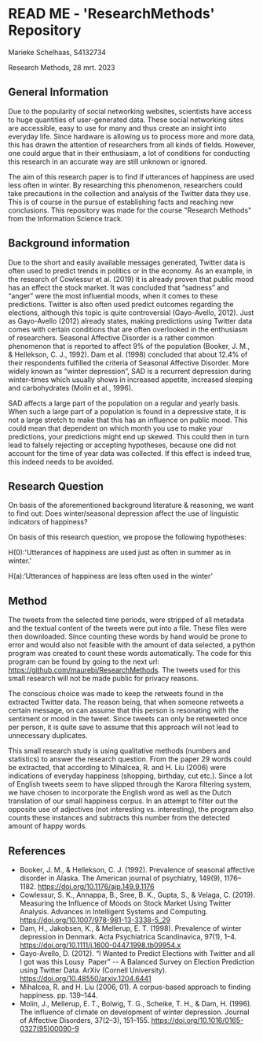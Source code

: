 # READ ME - 'ResearchMethods' Repository
Marieke Schelhaas, S4132734

Research Methods, 28 mrt. 2023

## General Information
Due to the popularity of social networking websites, scientists have access to huge quantities of user-generated data. These social networking sites are accessible, easy to use for many and thus create an insight into everyday life. Since hardware is allowing us to process more and more data, this has drawn the attention of researchers from all kinds of fields. However, one could argue that in their enthusiasm, a lot of conditions for conducting this research in an accurate way are still unknown or ignored. 
 
The aim of this research paper is to find if utterances of happiness are used less often in winter. By researching this phenomenon, researchers could take precautions in the collection and analysis of the Twitter data they use. This is of course in the pursue of establishing facts and reaching new conclusions.
This repository was made for the course "Research Methods" from the Information Science track.

## Background information
Due to the short and easily available messages generated, Twitter data is often used to predict trends in politics or in the economy. As an example, in the research of Cowlessur et al. (2019) it is already proven that public mood has an effect the stock market. It was concluded that “sadness” and “anger” were the most influential moods, when it comes to these predictions. Twitter is also often used predict outcomes regarding the elections, although this topic is quite controversial (Gayo-Avello, 2012). 
Just as Gayo-Avello (2012) already states, making predictions using Twitter data comes with certain conditions that are often overlooked in the enthusiasm of researchers. Seasonal Affective Disorder is a rather common phenomenon that is reported to affect 9% of the population (Booker, J. M., & Hellekson, C. J., 1992). Dam et al. (1998) concluded that about 12.4% of their respondents fulfilled the criteria of Seasonal Affective Disorder. More widely known as “winter depression”, SAD is a recurrent depression during winter-times which usually shows in increased appetite, increased sleeping and carbohydrates (Molin et al., 1996). 

SAD affects a large part of the population on a regular and yearly basis. When such a large part of a population is found in a depressive state, it is not a large stretch to make that this has an influence on public mood. This could mean that dependent on which month you use to make your predictions, your predictions might end up skewed. This could then in turn lead to falsely rejecting or accepting hypotheses, because one did not account for the time of year data was collected. If this effect is indeed true, this indeed needs to be avoided.


## Research Question
On basis of the aforementioned background literature & reasoning, we want to find out:
Does winter/seasonal depression affect the use of linguistic indicators of happiness?

On basis of this research question, we propose the following hypotheses:

H(0):'Utterances of happiness are used just as often in summer as in winter.'

H(a):‘Utterances of happiness are less often used in the winter’


## Method
The tweets from the selected time periods, were stripped of all metadata and the textual content of the tweets were put into a file. These files were then downloaded.
Since counting these words by hand would be prone to error and would also not feasible with the amount of data selected, a python program was created to count these words automatically. The code for this program can be found by going to the next url: https://github.com/maurebi/ResearchMethods. The tweets used for this small research will not be made public for privacy reasons.

The conscious choice was made to keep the retweets found in the extracted Twitter data. The reason being, that when someone retweets a certain message, on can assume that this person is resonating with the sentiment or mood in the tweet. Since tweets can only be retweeted once per person, it is quite save to assume that this approach will not lead to unnecessary duplicates.

This small research study is using qualitative methods (numbers and statistics) to answer the research question.
From the paper 29 words could be extracted, that according to Mihalcea, R. and H. Liu (2006) were indications of everyday happiness (shopping, birthday, cut etc.). Since a lot of English tweets seem to have slipped through the Karora filtering system, we have chosen to incorporate the English word as well as the Dutch translation of our small happiness corpus. In an attempt to filter out the opposite use of adjectives (not interesting vs. interesting), the program also counts these instances and subtracts this number from the detected amount of happy words.




## References
* Booker, J. M., & Hellekson, C. J. (1992). Prevalence of seasonal affective disorder in Alaska. The American journal of psychiatry, 149(9), 1176–1182. https://doi.org/10.1176/ajp.149.9.1176
* Cowlessur, S. K., Annappa, B., Sree, B. K., Gupta, S., & Velaga, C. (2019). Measuring the Influence of Moods on Stock Market Using Twitter Analysis. Advances in Intelligent Systems and Computing. https://doi.org/10.1007/978-981-13-3338-5_29
* Dam, H., Jakobsen, K., & Mellerup, E. T. (1998). Prevalence of winter depression in Denmark. Acta Psychiatrica Scandinavica, 97(1), 1–4. https://doi.org/10.1111/j.1600-0447.1998.tb09954.x
* Gayo-Avello, D. (2012). “I Wanted to Predict Elections with Twitter and all I got was this Lousy   Paper” -- A Balanced Survey on Election Prediction using Twitter Data. ArXiv (Cornell University). https://doi.org/10.48550/arxiv.1204.6441
* Mihalcea, R. and H. Liu (2006, 01). A corpus-based approach to finding happiness. pp. 139–144.
* Molin, J., Mellerup, E. T., Bolwig, T. G., Scheike, T. H., & Dam, H. (1996). The influence of climate on development of winter depression. Journal of Affective Disorders, 37(2–3), 151–155. https://doi.org/10.1016/0165-0327(95)00090-9

